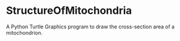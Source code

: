 # StructureOfMitochondria
A Python Turtle Graphics program to draw the cross-section area of a mitochondrion.
